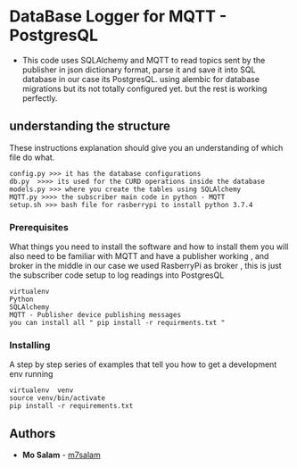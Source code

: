 # DataBase Logger for MQTT - PostgresQL 

* This code uses SQLAlchemy and MQTT to read topics sent by the publisher in json dictionary format, parse it and save it into SQL database in our case its PostgresQL. using alembic for database migrations but its not totally configured yet. but the  rest is working perfectly.


## understanding the structure

These instructions explanation should give you an understanding of which file do what.


```
config.py >>> it has the database configurations
db.py  >>>> its used for the CURD operations inside the database 
models.py >>> where you create the tables using SQLAlchemy
MQTT.py >>>> the subscriber main code in python - MQTT
setup.sh >>> bash file for rasberrypi to install python 3.7.4

```

### Prerequisites

What things you need to install the software and how to install them
you will also need to be familiar with MQTT and have a publisher working , and broker in the middle in our case we used RasberryPi as broker , this is just the subscriber code setup to log readings into PostgresQL

```
virtualenv
Python
SQLAlchemy
MQTT - Publisher device publishing messages
you can install all " pip install -r requirments.txt "
```

### Installing

A step by step series of examples that tell you how to get a development env running


```
virtualenv  venv
source venv/bin/activate
pip install -r requirements.txt
```

## Authors

* **Mo Salam** - [m7salam](https://github.com/m7salam)
